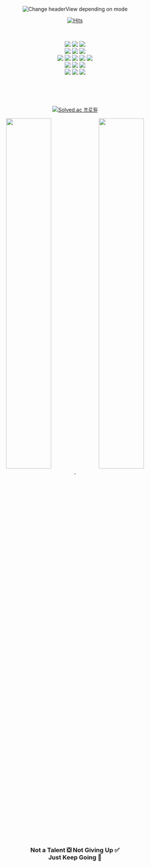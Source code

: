 <p align="center">
    <picture>
      <source media="(prefers-color-scheme: light)" srcset="https://capsule-render.vercel.app/api?type=slice&color=gradient&customColorList=4&height=270&text=DCherish&fontAlignY=81&fontSize=70&desc=iOS%20Developer&descSize=25&descAlignY=96&fontColor=25292E&animation=twinkling">
      <img alt="Change headerView depending on mode" src="https://capsule-render.vercel.app/api?type=slice&color=0:E29B85,30:E5CD8B,60:9ED8AC,100:86DFF9&height=270&text=DCherish&fontAlignY=81&fontSize=70&desc=iOS%20Developer&descSize=25&descAlignY=96&fontColor=CAD1D8&animation=twinkling">
    </picture>
</p>

<!-- If you want to copy my code, Plz Give a ⭐️ for me 😀. That's All :) -->
<!-- If you want to fork this markdown, Just give me a ⭐️. Is it Simple, Right? -->

<div align="center">

[![Hits](https://hits.seeyoufarm.com/api/count/incr/badge.svg?url=https%3A%2F%2Fgithub.com%2Fdcherish&count_bg=%23888888&title_bg=%23444444&icon=&icon_color=%23000000&title=hits&edge_flat=false)](https://hits.seeyoufarm.com)  

<br>
<br>

<!-- If you want to copy my code, Plz Give a ⭐️ for me 😀. That's All :) -->
<!-- If you want to fork this markdown, Just give me a ⭐️. Is it Simple, Right? -->

<img src="https://img.shields.io/badge/iOS-4B4B4C?&style=for-the-badge&logo=ios&logoColor=white" />
<img src="https://img.shields.io/badge/swift-F05138?&style=for-the-badge&logo=swift&logoColor=white" />
<img src="https://img.shields.io/badge/xcode-147EFB?&style=for-the-badge&logo=xcode&logoColor=white" />

<br>

<img src="https://img.shields.io/badge/c++-00599C?&style=for-the-badge&logo=c%2B%2B&logoColor=white" />
<img src="https://img.shields.io/badge/visual%20studio-5C2D91?&style=for-the-badge&logo=visual%20studio&logoColor=white" />
<img src="https://img.shields.io/badge/visual%20studio%20code-007ACC?&style=for-the-badge&logo=visual%20studio%20code&logoColor=white" />

<br>

<img src="https://img.shields.io/badge/android-3DDC84?&style=for-the-badge&logo=android&logoColor=white" />
<img src="https://img.shields.io/badge/kotlin-7F52FF?&style=for-the-badge&logo=kotlin&logoColor=white" />
<img src="https://img.shields.io/badge/android%20studio-3DDC84?&style=for-the-badge&logo=android%20studio&logoColor=white" />
<img src="https://img.shields.io/badge/java-007396?&style=for-the-badge&logo=java&logoColor=white" />
<img src="https://img.shields.io/badge/intellij%20idea-000000?&style=for-the-badge&logo=intellij%20idea&logoColor=white" />

<br>

<img src="https://img.shields.io/badge/tensorflow-FF6F00?&style=for-the-badge&logo=tensorflow&logoColor=white" />
<img src="https://img.shields.io/badge/python-3776AB?&style=for-the-badge&logo=python&logoColor=white" />
<img src="https://img.shields.io/badge/jupyter%20notebook-F37626?&style=for-the-badge&logo=jupyter&logoColor=white" />

<br>

<img src="https://img.shields.io/badge/unity3d-E0E1E2?&style=for-the-badge&logo=unity&logoColor=black" />
<img src="https://img.shields.io/badge/c%23-239120?&style=for-the-badge&logo=csharp&logoColor=white" />
<img src="https://img.shields.io/badge/sketchup-005F9E?&style=for-the-badge&logo=sketchup&logoColor=white" />  

<br>
<br>
<br>
<br>
<br>

<!-- If you want to copy my code, Plz Give a ⭐️ for me 😀. That's All :) -->
<!-- If you want to fork this markdown, Just give me a ⭐️. Is it Simple, Right? -->

[![Solved.ac 프로필](http://mazassumnida.wtf/api/v2/generate_badge?boj=dcherish)](https://solved.ac/dcherish)  

<a href="https://github.com/DCherish/github-readme-stats-sigma-five">
  <img align="center" src="https://github-readme-stats-sigma-five.vercel.app/api?username=DCherish&count_private=true&show_icons=true&theme=dark&hide_border=true&bg_color=42,99C38A,65AEC7,67A596&line_height=31&text_color=FFFFFF&border_radius=10" width=49.5% />
</a>
<a href="https://github.com/DCherish/github-readme-stats-sigma-five">
  <img align="center" src="https://github-readme-stats-sigma-five.vercel.app/api/top-langs/?username=DCherish&count_private=true&hide=c%23,cmake,c,java&layout=compact&theme=dark&hide_border=true&bg_color=42,99C38A,65AEC7,67A596&text_color=FFFFFF&border_radius=10" width=49.5% />
</a>

<br>
<br>
<br>

</div>

<!-- If you want to copy my code, Plz Give a ⭐️ for me 😀. That's All :) -->
<!-- If you want to fork this markdown, Just give me a ⭐️. Is it Simple, Right? -->

<h3 align="center">
Not a Talent ❎ Not Giving Up ✅  
<br>
Just Keep Going 🤙
</h3>

<!-- If you want to copy my code, Plz Give a ⭐️ for me 😀. That's All :) -->
<!-- If you want to fork this markdown, Just give me a ⭐️. Is it Simple, Right? -->